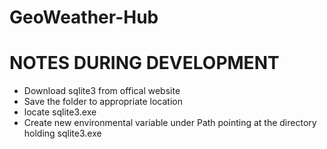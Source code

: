 # GeoWeather-Hub

# NOTES DURING DEVELOPMENT
- Download sqlite3 from offical website
- Save the folder to appropriate location
- locate sqlite3.exe
- Create new environmental variable under Path pointing at the directory holding sqlite3.exe